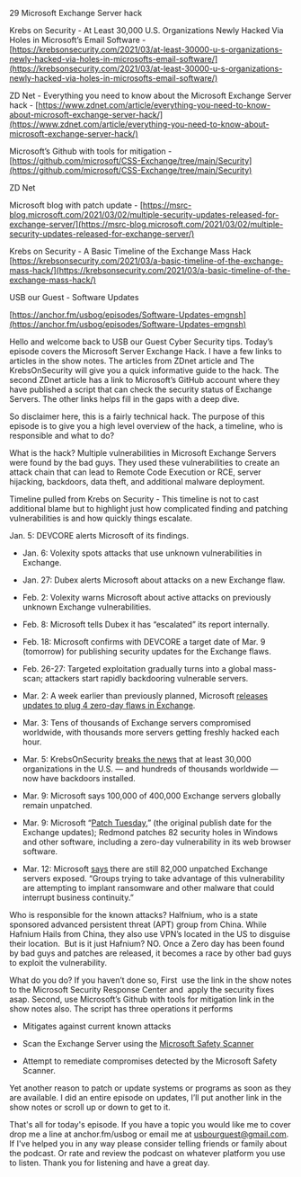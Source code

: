 29 Microsoft Exchange Server hack

Krebs on Security - At Least 30,000 U.S. Organizations Newly Hacked Via Holes in Microsoft’s Email Software - [https://krebsonsecurity.com/2021/03/at-least-30000-u-s-organizations-newly-hacked-via-holes-in-microsofts-email-software/](https://krebsonsecurity.com/2021/03/at-least-30000-u-s-organizations-newly-hacked-via-holes-in-microsofts-email-software/) 

ZD Net - Everything you need to know about the Microsoft Exchange Server hack - [https://www.zdnet.com/article/everything-you-need-to-know-about-microsoft-exchange-server-hack/](https://www.zdnet.com/article/everything-you-need-to-know-about-microsoft-exchange-server-hack/) 

Microsoft’s Github with tools for mitigation - [https://github.com/microsoft/CSS-Exchange/tree/main/Security](https://github.com/microsoft/CSS-Exchange/tree/main/Security) 

ZD Net

Microsoft blog with patch update - [https://msrc-blog.microsoft.com/2021/03/02/multiple-security-updates-released-for-exchange-server/](https://msrc-blog.microsoft.com/2021/03/02/multiple-security-updates-released-for-exchange-server/) 

Krebs on Security - A Basic Timeline of the Exchange Mass Hack [https://krebsonsecurity.com/2021/03/a-basic-timeline-of-the-exchange-mass-hack/](https://krebsonsecurity.com/2021/03/a-basic-timeline-of-the-exchange-mass-hack/) 

USB our Guest - Software Updates

[https://anchor.fm/usbog/episodes/Software-Updates-emgnsh](https://anchor.fm/usbog/episodes/Software-Updates-emgnsh) 

  

Hello and welcome back to USB our Guest Cyber Security tips. Today’s episode covers the Microsoft Server Exchange Hack. I have a few links to articles in the show notes. The articles from ZDnet article and The KrebsOnSecurity will give you a quick informative guide to the hack. The second ZDnet article has a link to Microsoft’s GitHub account where they have published a script that can check the security status of Exchange Servers. The other links helps fill in the gaps with a deep dive. 

 So disclaimer here, this is a fairly technical hack. The purpose of this episode is to give you a high level overview of the hack, a timeline, who is responsible and what to do? 

What is the hack? Multiple vulnerabilities in Microsoft Exchange Servers were found by the bad guys. They used these vulnerabilities to create an attack chain that can lead to Remote Code Execution or RCE, server hijacking, backdoors, data theft, and additional malware deployment. 

Timeline pulled from Krebs on Security - This timeline is not to cast additional blame but to highlight just how complicated finding and patching vulnerabilities is and how quickly things escalate. 

 Jan. 5: DEVCORE alerts Microsoft of its findings.

-   Jan. 6: Volexity spots attacks that use unknown vulnerabilities in Exchange.
    
-   Jan. 27: Dubex alerts Microsoft about attacks on a new Exchange flaw.
    
-   Feb. 2: Volexity warns Microsoft about active attacks on previously unknown Exchange vulnerabilities.
    
-   Feb. 8: Microsoft tells Dubex it has “escalated” its report internally.
    
-   Feb. 18: Microsoft confirms with DEVCORE a target date of Mar. 9 (tomorrow) for publishing security updates for the Exchange flaws. 
    
-   Feb. 26-27: Targeted exploitation gradually turns into a global mass-scan; attackers start rapidly backdooring vulnerable servers.
    
-   Mar. 2: A week earlier than previously planned, Microsoft [releases updates to plug 4 zero-day flaws in Exchange](https://krebsonsecurity.com/2021/03/microsoft-chinese-cyberspies-used-4-exchange-server-flaws-to-plunder-emails/).
    
-   Mar. 3: Tens of thousands of Exchange servers compromised worldwide, with thousands more servers getting freshly hacked each hour.
    
-   Mar. 5: KrebsOnSecurity [breaks the news](https://krebsonsecurity.com/2021/03/at-least-30000-u-s-organizations-newly-hacked-via-holes-in-microsofts-email-software/) that at least 30,000 organizations in the U.S. — and hundreds of thousands worldwide — now have backdoors installed.
    
-   Mar. 9: Microsoft says 100,000 of 400,000 Exchange servers globally remain unpatched.
    
-   Mar. 9: Microsoft “[Patch Tuesday](https://krebsonsecurity.com/2021/03/microsoft-patch-tuesday-march-2021-edition/),” (the original publish date for the Exchange updates); Redmond patches 82 security holes in Windows and other software, including a zero-day vulnerability in its web browser software.
    
-   Mar. 12: Microsoft [says](https://twitter.com/briankrebs/status/1370565978153684994) there are still 82,000 unpatched Exchange servers exposed. “Groups trying to take advantage of this vulnerability are attempting to implant ransomware and other malware that could interrupt business continuity.”
    

Who is responsible for the known attacks? Halfnium, who is a state sponsored advanced persistent threat (APT) group from China. While Hafnium Hails from China, they also use VPN’s located in the US to disguise their location.  But is it just Hafnium? NO. Once a Zero day has been found by bad guys and patches are released, it becomes a race by other bad guys to exploit the vulnerability. 

What do you do? If you haven’t done so, First  use the link in the show notes to the Microsoft Security Response Center and  apply the security fixes asap. Second, use Microsoft’s Github with tools for mitigation link in the show notes also. The script has three operations it performs

-   Mitigates against current known attacks
    
-   Scan the Exchange Server using the [Microsoft Safety Scanner](https://docs.microsoft.com/en-us/windows/security/threat-protection/intelligence/safety-scanner-download)
    
-   Attempt to remediate compromises detected by the Microsoft Safety Scanner.
    

Yet another reason to patch or update systems or programs as soon as they are available. I did an entire episode on updates, I’ll put another link in the show notes or scroll up or down to get to it. 

 That's all for today's episode. If you have a topic you would like me to cover drop me a line at anchor.fm/usbog or email me at usbourguest@gmail.com. If I've helped you in any way please consider telling friends or family about the podcast. Or rate and review the podcast on whatever platform you use to listen. Thank you for listening and have a great day.